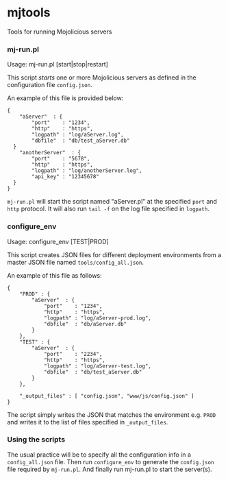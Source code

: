 mjtools
=======

Tools for running Mojolicious servers

### mj-run.pl

  Usage: mj-run.pl [start|stop|restart]

This script *starts* one or more Mojolicious servers as defined in the configuration file <code>config.json</code>.

An example of this file is provided below:

    { 
        "aServer"  : {
            "port"    : "1234", 
            "http"    : "https",
            "logpath" : "log/aServer.log",
            "dbfile"  : "db/test_aServer.db"
      }
        "anotherServer"  : {
            "port"    : "5678", 
            "http"    : "https",
            "logpath" : "log/anotherServer.log",
            "api_key" : "12345678"
      }
    }

<code>mj-run.pl</code> will start the script named "aServer.pl" at the
specified <code>port</code> and <code>http</code> protocol. It will also run
<code>tail -f</code> on the log file specified in <code>logpath</code>.

### configure_env

  Usage: configure_env [TEST|PROD]

This script creates JSON files for different deployment environments from a
master JSON file named <code>tools/config_all.json</code>.

An example of this file as follows:

    { 
        "PROD" : { 
            "aServer"  : {
                "port"    : "1234",
                "http"    : "https",
                "logpath" : "log/aServer-prod.log",
                "dbfile"  : "db/aServer.db"
            }
        },
        "TEST" : { 
            "aServer"  : {
                "port"    : "2234", 
                "http"    : "https",
                "logpath" : "log/aServer-test.log",
                "dbfile"  : "db/test_aServer.db"
            }
        },

        "_output_files" : [ "config.json", "www/js/config.json" ]
    }

The script simply writes the JSON that matches the environment e.g.
<code>PROD</code> and writes it to the list of files specified in
<code>_output_files</code>.

### Using the scripts

The usual practice will be to specify all the configuration info in a
<code>config_all.json</code> file. Then run <code>configure_env</code> to
generate the <code>config.json</code> file required by <code>mj-run.pl</code>.
And finally run mj-run.pl to start the server(s).

